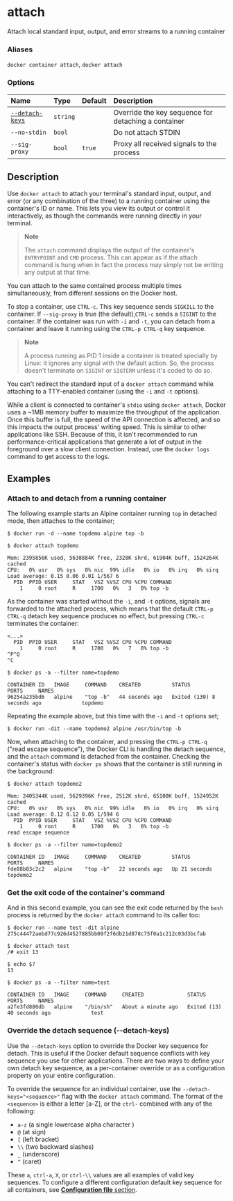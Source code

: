 # attach

<!---MARKER_GEN_START-->
Attach local standard input, output, and error streams to a running container

### Aliases

`docker container attach`, `docker attach`

### Options

| Name                            | Type     | Default | Description                                         |
|:--------------------------------|:---------|:--------|:----------------------------------------------------|
| [`--detach-keys`](#detach-keys) | `string` |         | Override the key sequence for detaching a container |
| `--no-stdin`                    | `bool`   |         | Do not attach STDIN                                 |
| `--sig-proxy`                   | `bool`   | `true`  | Proxy all received signals to the process           |


<!---MARKER_GEN_END-->

## Description

Use `docker attach` to attach your terminal's standard input, output, and error
(or any combination of the three) to a running container using the container's
ID or name. This lets you view its output or control it interactively, as
though the commands were running directly in your terminal.

> **Note**
>
> The `attach` command displays the output of the container's `ENTRYPOINT` and
> `CMD` process. This can appear as if the attach command is hung when in fact
> the process may simply not be writing any output at that time.

You can attach to the same contained process multiple times simultaneously,
from different sessions on the Docker host.

To stop a container, use `CTRL-c`. This key sequence sends `SIGKILL` to the
container. If `--sig-proxy` is true (the default),`CTRL-c` sends a `SIGINT` to
the container. If the container was run with `-i` and `-t`, you can detach from
a container and leave it running using the `CTRL-p CTRL-q` key sequence.

> **Note**
>
> A process running as PID 1 inside a container is treated specially by
> Linux: it ignores any signal with the default action. So, the process
> doesn't terminate on `SIGINT` or `SIGTERM` unless it's coded to do so.

You can't redirect the standard input of a `docker attach` command while
attaching to a TTY-enabled container (using the `-i` and `-t` options).

While a client is connected to container's `stdio` using `docker attach`,
Docker uses a ~1MB memory buffer to maximize the throughput of the application.
Once this buffer is full, the speed of the API connection is affected, and so
this impacts the output process' writing speed. This is similar to other
applications like SSH. Because of this, it isn't recommended to run
performance-critical applications that generate a lot of output in the
foreground over a slow client connection. Instead, use the `docker logs`
command to get access to the logs.

## Examples

### Attach to and detach from a running container

The following example starts an Alpine container running `top` in detached mode,
then attaches to the container;

```console
$ docker run -d --name topdemo alpine top -b

$ docker attach topdemo

Mem: 2395856K used, 5638884K free, 2328K shrd, 61904K buff, 1524264K cached
CPU:   0% usr   0% sys   0% nic  99% idle   0% io   0% irq   0% sirq
Load average: 0.15 0.06 0.01 1/567 6
  PID  PPID USER     STAT   VSZ %VSZ CPU %CPU COMMAND
    1     0 root     R     1700   0%   3   0% top -b
```

As the container was started without the `-i`, and `-t` options, signals are
forwarded to the attached process, which means that the default `CTRL-p CTRL-q`
detach key sequence produces no effect, but pressing `CTRL-c` terminates the
container:

```console
<...>
  PID  PPID USER     STAT   VSZ %VSZ CPU %CPU COMMAND
    1     0 root     R     1700   0%   7   0% top -b
^P^Q
^C

$ docker ps -a --filter name=topdemo

CONTAINER ID   IMAGE     COMMAND    CREATED          STATUS                       PORTS     NAMES
96254a235bd6   alpine    "top -b"   44 seconds ago   Exited (130) 8 seconds ago             topdemo
```

Repeating the example above, but this time with the `-i` and `-t` options set;

```console
$ docker run -dit --name topdemo2 alpine /usr/bin/top -b
```

Now, when attaching to the container, and pressing the `CTRL-p CTRL-q` ("read
escape sequence"), the Docker CLI is handling the detach sequence, and the
`attach` command is detached from the container. Checking the container's status
with `docker ps` shows that the container is still running in the background:

```console
$ docker attach topdemo2

Mem: 2405344K used, 5629396K free, 2512K shrd, 65100K buff, 1524952K cached
CPU:   0% usr   0% sys   0% nic  99% idle   0% io   0% irq   0% sirq
Load average: 0.12 0.12 0.05 1/594 6
  PID  PPID USER     STAT   VSZ %VSZ CPU %CPU COMMAND
    1     0 root     R     1700   0%   3   0% top -b
read escape sequence

$ docker ps -a --filter name=topdemo2

CONTAINER ID   IMAGE     COMMAND    CREATED          STATUS          PORTS     NAMES
fde88b83c2c2   alpine    "top -b"   22 seconds ago   Up 21 seconds             topdemo2
```

### Get the exit code of the container's command

And in this second example, you can see the exit code returned by the `bash`
process is returned by the `docker attach` command to its caller too:

```console
$ docker run --name test -dit alpine
275c44472aebd77c926d4527885bb09f2f6db21d878c75f0a1c212c03d3bcfab

$ docker attach test
/# exit 13

$ echo $?
13

$ docker ps -a --filter name=test

CONTAINER ID   IMAGE     COMMAND     CREATED              STATUS                       PORTS     NAMES
a2fe3fd886db   alpine    "/bin/sh"   About a minute ago   Exited (13) 40 seconds ago             test
```

### <a name="detach-keys"></a> Override the detach sequence (--detach-keys)

Use the `--detach-keys` option to override the Docker key sequence for detach.
This is useful if the Docker default sequence conflicts with key sequence you
use for other applications. There are two ways to define your own detach key
sequence, as a per-container override or as a configuration property on  your
entire configuration.

To override the sequence for an individual container, use the
`--detach-keys="<sequence>"` flag with the `docker attach` command. The format of
the `<sequence>` is either a letter [a-Z], or the `ctrl-` combined with any of
the following:

* `a-z` (a single lowercase alpha character )
* `@` (at sign)
* `[` (left bracket)
* `\\` (two backward slashes)
*  `_` (underscore)
* `^` (caret)

These `a`, `ctrl-a`, `X`, or `ctrl-\\` values are all examples of valid key
sequences. To configure a different configuration default key sequence for all
containers, see [**Configuration file** section](https://docs.docker.com/reference/cli/docker/#configuration-files).

